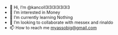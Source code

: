 - 👋 Hi, I’m @kancoll3l3l3l3l3l3l3
- 👀 I’m interested in Money
- 🌱 I’m currently learning Nothing
- 💞️ I’m looking to collaborate with messex and rinaldo
- 📫 How to reach me myassobig@gmail.com

<!---
kancoll3/kancoll3 is a ✨ special ✨ repository because its `README.md` (this file) appears on your GitHub profile.
You can click the Preview link to take a look at your changes.
--->
